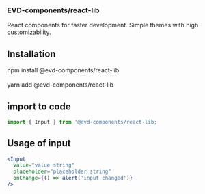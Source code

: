### EVD-components/react-lib
React components for faster development. 
Simple themes with high customizability.


## Installation
npm install @evd-components/react-lib <br /><br />
yarn add @evd-components/react-lib <br />

## import to code
```jsx 
import { Input } from '@evd-components/react-lib;
```


## Usage of input
```jsx
<Input 
  value="value string"
  placeholder="placeholder string"
  onChange={() => alert('input changed')}
/>
```
